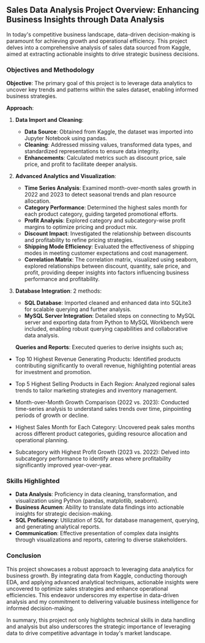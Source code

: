 ## Sales Data Analysis Project Overview: Enhancing Business Insights through Data Analysis

In today's competitive business landscape, data-driven decision-making is paramount for achieving growth and operational efficiency. This project delves into a comprehensive analysis of sales data sourced from Kaggle, aimed at extracting actionable insights to drive strategic business decisions.

### Objectives and Methodology

**Objective**: The primary goal of this project is to leverage data analytics to uncover key trends and patterns within the sales dataset, enabling informed business strategies.

**Approach**:
1. **Data Import and Cleaning**:
   - **Data Source**: Obtained from Kaggle, the dataset was imported into Jupyter Notebook using pandas.
   - **Cleaning**: Addressed missing values, transformed data types, and standardized representations to ensure data integrity.
   - **Enhancements**: Calculated metrics such as discount price, sale price, and profit to facilitate deeper analysis.

2. **Advanced Analytics and Visualization**:
   - **Time Series Analysis**: Examined month-over-month sales growth in 2022 and 2023 to detect seasonal trends and plan resource allocation.
   - **Category Performance**: Determined the highest sales month for each product category, guiding targeted promotional efforts.
   - **Profit Analysis**: Explored category and subcategory-wise profit margins to optimize pricing and product mix.
   - **Discount Impact**: Investigated the relationship between discounts and profitability to refine pricing strategies.
   - **Shipping Mode Efficiency**: Evaluated the effectiveness of shipping modes in meeting customer expectations and cost management.
   - **Correlation Matrix**: The correlation matrix, visualized using seaborn, explored relationships between discount, quantity, sale price, and profit, providing deeper insights into factors influencing business performance and profitability.

3. **Database Integration**: 2 methods:
   - **SQL Database**: Imported cleaned and enhanced data into SQLite3 for scalable querying and further analysis.
   - **MySQL Server Integration**: Detailed steps on connecting to MySQL server and exporting data from Python to MySQL Workbench were included, enabling robust querying capabilities and collaborative data analysis.

   **Queries and Reports**: Executed queries to derive insights such as;
  - Top 10 Highest Revenue Generating Products: Identified products contributing significantly to overall revenue, highlighting potential areas for investment and promotion.

  - Top 5 Highest Selling Products in Each Region: Analyzed regional sales trends to tailor marketing strategies and inventory management.

  - Month-over-Month Growth Comparison (2022 vs. 2023): Conducted time-series analysis to understand sales trends over time, pinpointing periods of growth or decline.

  - Highest Sales Month for Each Category: Uncovered peak sales months across different product categories, guiding resource allocation and operational planning.

  - Subcategory with Highest Profit Growth (2023 vs. 2022): Delved into subcategory performance to identify areas where profitability significantly improved year-over-year.

### Skills Highlighted

- **Data Analysis**: Proficiency in data cleaning, transformation, and visualization using Python (pandas, matplotlib, seaborn).
- **Business Acumen**: Ability to translate data findings into actionable insights for strategic decision-making.
- **SQL Proficiency**: Utilization of SQL for database management, querying, and generating analytical reports.
- **Communication**: Effective presentation of complex data insights through visualizations and reports, catering to diverse stakeholders.

### Conclusion

This project showcases a robust approach to leveraging data analytics for business growth. By integrating data from Kaggle, conducting thorough EDA, and applying advanced analytical techniques, actionable insights were uncovered to optimize sales strategies and enhance operational efficiencies. This endeavor underscores my expertise in data-driven analysis and my commitment to delivering valuable business intelligence for informed decision-making.

In summary, this project not only highlights technical skills in data handling and analysis but also underscores the strategic importance of leveraging data to drive competitive advantage in today's market landscape.
